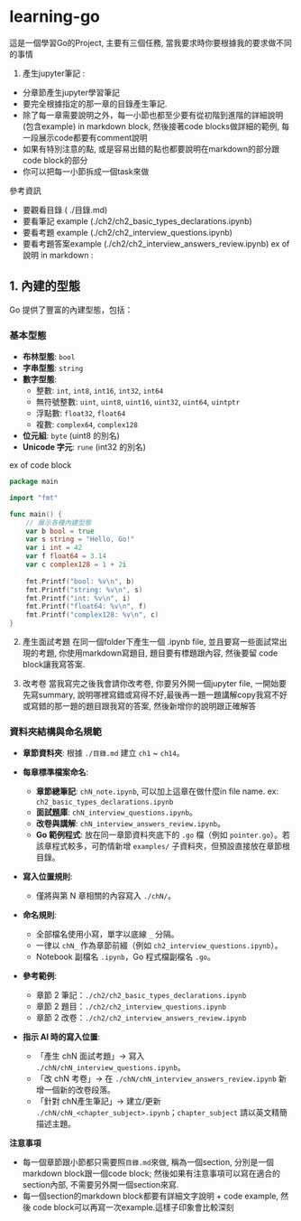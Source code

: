 # learning-go

這是一個學習Go的Project, 主要有三個任務, 當我要求時你要根據我的要求做不同的事情
1. 產生jupyter筆記 : 
- 分章節產生jupyter學習筆記
- 要完全根據指定的那一章的目錄產生筆記. 
- 除了每一章需要說明之外，每一小節也都至少要有從初階到進階的詳細說明(包含example) in markdown block, 然後接著code blocks做詳細的範例, 每一段展示code都要有comment說明
- 如果有特別注意的點, 或是容易出錯的點也都要說明在markdown的部分跟 code block的部分
- 你可以把每一小節拆成一個task來做

參考資訊 
- 要觀看目錄 ( ./目錄.md)
- 要看筆記 example (./ch2/ch2_basic_types_declarations.ipynb)
- 要看考題 example (./ch2/ch2_interview_questions.ipynb)
- 要看考題答案example (./ch2/ch2_interview_answers_review.ipynb)
ex of 說明 in markdown : 
## 1. 內建的型態

Go 提供了豐富的內建型態，包括：

### 基本型態
- **布林型態**: `bool`
- **字串型態**: `string`
- **數字型態**:
  - 整數: `int`, `int8`, `int16`, `int32`, `int64`
  - 無符號整數: `uint`, `uint8`, `uint16`, `uint32`, `uint64`, `uintptr`
  - 浮點數: `float32`, `float64`
  - 複數: `complex64`, `complex128`
- **位元組**: `byte` (uint8 的別名)
- **Unicode 字元**: `rune` (int32 的別名)

ex of code block 

```go
package main

import "fmt"

func main() {
    // 展示各種內建型態
    var b bool = true
    var s string = "Hello, Go!"
    var i int = 42
    var f float64 = 3.14
    var c complex128 = 1 + 2i
    
    fmt.Printf("bool: %v\n", b)
    fmt.Printf("string: %v\n", s)
    fmt.Printf("int: %v\n", i)
    fmt.Printf("float64: %v\n", f)
    fmt.Printf("complex128: %v\n", c)
}
```

2. 產生面試考題
在同一個folder下產生一個 .ipynb file,  並且要寫一些面試常出現的考題, 你使用markdown寫題目, 題目要有標題跟內容, 然後要留 code block讓我寫答案.

3. 改考卷
當我寫完之後我會請你改考卷, 你要另外開一個jupyter file,  一開始要先寫summary, 說明哪裡寫錯或寫得不好,最後再一題一題講解copy我寫不好或寫錯的那一題的題目跟我寫的答案, 然後新增你的說明跟正確解答


### 資料夾結構與命名規範

- **章節資料夾**: 根據 `./目錄.md` 建立 `ch1` ~ `ch14`。
- **每章標準檔案命名**:
  - **章節總筆記**: `chN_note.ipynb`, 可以加上這章在做什麼in file name. ex: `ch2_basic_types_declarations.ipynb`
  - **面試題庫**: `chN_interview_questions.ipynb`。
  - **改卷與講解**: `chN_interview_answers_review.ipynb`。
  - **Go 範例程式**: 放在同一章節資料夾底下的 `.go` 檔（例如 `pointer.go`）。若該章程式較多，可酌情新增 `examples/` 子資料夾，但預設直接放在章節根目錄。

- **寫入位置規則**:
  - 僅將與第 N 章相關的內容寫入 `./chN/`。

- **命名規則**:
  - 全部檔名使用小寫，單字以底線 `_` 分隔。
  - 一律以 `chN_` 作為章節前綴（例如 `ch2_interview_questions.ipynb`）。
  - Notebook 副檔名 `.ipynb`，Go 程式檔副檔名 `.go`。

- **參考範例**:
  - 章節 2 筆記：`./ch2/ch2_basic_types_declarations.ipynb`
  - 章節 2 題目：`./ch2/ch2_interview_questions.ipynb`
  - 章節 2 改卷：`./ch2/ch2_interview_answers_review.ipynb`

- **指示 AI 時的寫入位置**:
  - 「產生 chN 面試考題」→ 寫入 `./chN/chN_interview_questions.ipynb`。
  - 「改 chN 考卷」→ 在 `./chN/chN_interview_answers_review.ipynb` 新增一個新的改卷段落。
  - 「針對 chN產生筆記」→ 建立/更新 `./chN/chN_<chapter_subject>.ipynb`；`chapter_subject` 請以英文精簡描述主題。


**注意事項**
- 每一個章節跟小節都只需要照`目錄.md`來做, 稱為一個section, 分別是一個markdown block跟一個code block; 然後如果有注意事項可以寫在適合的section內部, 不需要另外開一個section來寫.
- 每一個section的markdown block都要有詳細文字說明 + code example, 然後 code block可以再寫一次example.這樣子印象會比較深刻
 